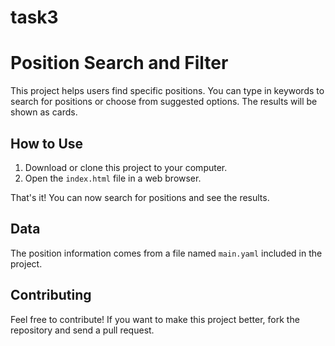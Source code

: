 # task3

# Position Search and Filter

This project helps users find specific positions. You can type in keywords to search for positions or choose from suggested options. The results will be shown as cards.

## How to Use

1. Download or clone this project to your computer.
2. Open the `index.html` file in a web browser.

That's it! You can now search for positions and see the results.

## Data

The position information comes from a file named `main.yaml` included in the project.

## Contributing

Feel free to contribute! If you want to make this project better, fork the repository and send a pull request.
